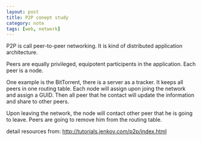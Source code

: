 ```yaml
---
layout: post
title: P2P conept study
category: note
tags: [web, network]
---
```

P2P is call peer-to-peer networking. It is kind of distributed application architecture.

Peers are equally privileged, equipotent participents in the application. Each peer is a node.

One example is the BitTorrent, there is a server as a tracker. It keeps all peers in one routing table. Each node will assign upon joing the network and assign a GUID. Then all peer that he contact will update the information and share to other peers.

Upon leaving the network, the node will contact other peer that he is going to leave. Peers are going to remove him from the routing table.

detail resources from: http://tutorials.jenkov.com/p2p/index.html